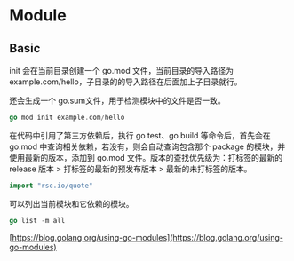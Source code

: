 # Module

## Basic

init 会在当前目录创建一个 go.mod 文件，当前目录的导入路径为 example.com/hello，子目录的的导入路径在后面加上子目录就行。

还会生成一个 go.sum文件，用于检测模块中的文件是否一致。

```go
go mod init example.com/hello
```

在代码中引用了第三方依赖后，执行 go test、go  build 等命令后，首先会在 go.mod 中查询相关依赖，若没有，则会自动查询包含那个 package 的模块，并使用最新的版本，添加到 go.mod 文件。版本的查找优先级为：打标签的最新的 release 版本 &gt; 打标签的最新的预发布版本 &gt; 最新的未打标签的版本。

```go
import "rsc.io/quote"
```

可以列出当前模块和它依赖的模块。

```go
go list -m all
```



[https://blog.golang.org/using-go-modules](https://blog.golang.org/using-go-modules)

